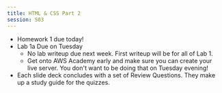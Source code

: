 ```yaml
---
title: HTML & CSS Part 2
session: S03
---
```

* Homework 1 due today!
* Lab 1a Due on Tuesday
    * No lab writeup due next week. First writeup will be for all of Lab 1.
    * Get onto AWS Academy early and make sure you can create your live server. You don't want to be doing that on Tuesday evening!
* Each slide deck concludes with a set of Review Questions. They make up a study guide for the quizzes.